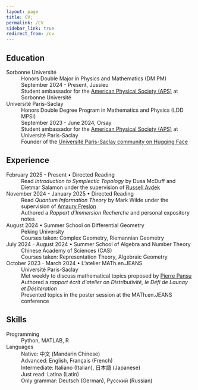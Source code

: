 ```yaml
---
layout: page
title: CV;
permalink: /CV
sidebar_link: true
redirect_from: /cv
---
```


## Education
<dl>
  <dt>Sorbonne Université</dt>
  <dd>Honors Double Major in Physics and Mathematics (DM PM)<br> September 2024 - Present, Jussieu</dd>
  <dd>Student ambassador for the <a href="https://www.aps.org/">American Physical Society (APS)</a> at Sorbonne Université</dd>

  <dt>Université Paris-Saclay</dt>
  <dd>Honors Double Degree Program in Mathematics and Physics (LDD MPSI)<br> September 2023 - June 2024, Orsay</dd>
  <dd>Student ambassador for the <a href="https://www.aps.org/">American Physical Society (APS)</a> at Université Paris-Saclay</dd>
  <dd>Founder of the <a href="https://huggingface.co/Universite-Paris-Saclay">Université Paris-Saclay community on Hugging Face</a></dd>
</dl>

## Experience
<dl>
  <dt>February 2025 - Present &bullet; Directed Reading</dt>
  <dd>Read <em>Introduction to Symplectic Topology</em> by Dusa McDuff and Dietmar Salamon under the supervision of <a href="https://www.russellavdek.com/">Russell Avdek</a></dd>

  <dt>November 2024 - January 2025 &bullet; Directed Reading</dt>
  <dd>Read <em>Quantum Information Theory</em> by Mark Wilde under the supervision of <a href="https://www.imo.universite-paris-saclay.fr/~amaury.freslon/">Amaury Freslon</a></dd>
  <dd>Authored a <em>Rapport d'Immersion Recherche</em> and personal expository notes</dd>

  <dt>August 2024 &bullet; Summer School on Differential Geometry</dt>
  <dd>Peking University</dd>
  <dd>Courses taken: Complex Geometry, Riemannian Geometry</dd>

  <dt>July 2024 - August 2024 &bullet; Summer School of Algebra and Number Theory</dt>
  <dd>Chinese Academy of Sciences (CAS)</dd>
  <dd>Courses taken: Representation Theory, Algebraic Geometry</dd>

  <dt>October 2023 - March 2024 &bullet; L’atelier MATh.en.JEANS</dt>
  <dd>Université Paris-Saclay</dd>
  <dd>Met weekly to discuss mathematical topics proposed by <a href="https://www.imo.universite-paris-saclay.fr/~pierre.pansu/">Pierre Pansu</a></dd>
  <dd>Authored a <em>rapport écrit d'atelier</em> on <em>Distributivité, le Défi de Launay et Désitération</em></dd>
  <dd>Presented topics in the poster session at the MATh.en.JEANS conference</dd>
</dl>

## Skills
<dl>
  <dt>Programming</dt>
  <dd>Python, MATLAB, R</dd>
  <dt>Languages</dt>
  <dd>Native: 中文 (Mandarin Chinese)</dd>
  <dd>Advanced: English, Français (French)</dd>
  <dd>Intermediate: Italiano (Italian), 日本語 (Japanese)</dd>
  <dd>Just read: Latina (Latin)</dd>
  <dd>Only grammar: Deutsch (German), Русский (Russian)</dd>
</dl>
